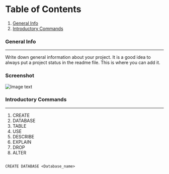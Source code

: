 # Table of Contents
1. [General Info](#general-info)
2. [Introductory Commands](#introcommmands)
<!-- 3. [Installation](#installation)
4. [Collaboration](#collaboration)
5. [FAQs](#faqs)
-->
<a name="general-info"></a>
### General Info
***
Write down general information about your project. It is a good idea to always put a project status in the readme file. This is where you can add it. 
### Screenshot
![Image text](https://www.united-internet.de/fileadmin/user_upload/Brands/Downloads/Logo_IONOS_by.jpg)


<a name="introcommmands"></a>
### Introductory Commands
***

1. CREATE
2. DATABASE
3. TABLE
4. USE
5. DESCRIBE
6. EXPLAIN
7. DROP
8. ALTER

```

CREATE DATABASE <Database_name>

```

